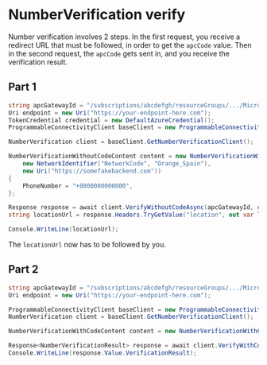 # NumberVerification verify

Number verification involves 2 steps. In the first request, you receive a redirect URL that must be followed, in order to get the `apcCode` value. Then in the second request, the `apcCode` gets sent in, and you receive the verification result.

## Part 1
```C# Snippet:APC_Sample_NumberVerificationWithoutCodeTest
string apcGatewayId = "/subscriptions/abcdefgh/resourceGroups/.../Microsoft.programmableconnectivity/...";
Uri endpoint = new Uri("https://your-endpoint-here.com");
TokenCredential credential = new DefaultAzureCredential();
ProgrammableConnectivityClient baseClient = new ProgrammableConnectivityClient(endpoint, credential);

NumberVerification client = baseClient.GetNumberVerificationClient();

NumberVerificationWithoutCodeContent content = new NumberVerificationWithoutCodeContent(
    new NetworkIdentifier("NetworkCode", "Orange_Spain"),
    new Uri("https://somefakebackend.com"))
{
    PhoneNumber = "+8000000000000",
};

Response response = await client.VerifyWithoutCodeAsync(apcGatewayId, content);
string locationUrl = response.Headers.TryGetValue("location", out var location) ? location : "not found";

Console.WriteLine(locationUrl);
```

The `locationUrl` now has to be followed by you.

## Part 2
```C# Snippet:APC_Sample_NumberVerificationWithCodeTest
string apcGatewayId = "/subscriptions/abcdefgh/resourceGroups/.../Microsoft.programmableconnectivity/...";
Uri endpoint = new Uri("https://your-endpoint-here.com");

ProgrammableConnectivityClient baseClient = new ProgrammableConnectivityClient(endpoint, credential);
NumberVerification client = baseClient.GetNumberVerificationClient();

NumberVerificationWithCodeContent content = new NumberVerificationWithCodeContent("apc_1231231231232");

Response<NumberVerificationResult> response = await client.VerifyWithCodeAsync(apcGatewayId, content);
Console.WriteLine(response.Value.VerificationResult);
```
